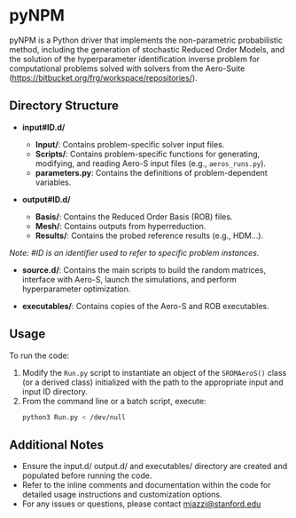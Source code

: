 	
# pyNPM

pyNPM is a Python driver that implements the non-parametric probabilistic method, including the generation of stochastic Reduced Order Models, and the solution of the hyperparameter identification inverse problem for computational problems solved with solvers from the Aero-Suite (https://bitbucket.org/frg/workspace/repositories/).

## Directory Structure

- **input#ID.d/**
  - **Input/**: Contains problem-specific solver input files.
  - **Scripts/**: Contains problem-specific functions for generating, modifying, and reading Aero-S input files (e.g., `aeros_runs.py`).
  - **parameters.py**: Contains the definitions of problem-dependent variables.

- **output#ID.d/**
  - **Basis/**: Contains the Reduced Order Basis (ROB) files.
  - **Mesh/**: Contains outputs from hyperreduction.
  - **Results/**: Contains the probed reference results (e.g., HDM...).

*Note: #ID is an identifier used to refer to specific problem instances.*

- **source.d/**: Contains the main scripts to build the random matrices, interface with Aero-S, launch the simulations, and perform hyperparameter optimization.

- **executables/**: Contains copies of the Aero-S and ROB executables.

## Usage

To run the code:
1. Modify the `Run.py` script to instantiate an object of the `SROMAeroS()` class (or a derived class) initialized with the path to the appropriate input and input ID directory.
2. From the command line or a batch script, execute:
    ```bash
    python3 Run.py < /dev/null
    ```

## Additional Notes
- Ensure the input.d/ output.d/ and executables/ directory are created and populated before running the code.
- Refer to the inline comments and documentation within the code for detailed usage instructions and customization options.
- For any issues or questions, please contact mjazzi@stanford.edu
